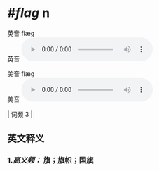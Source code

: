 # ***\#flag*** n
英音 flæɡ  
英音
<audio src="./media/flag-B.aac" controls="controls"></audio>

美音 flæɡ  
美音
<audio src="./media/flag.aac" controls="controls"></audio>



| 词频 3 |  

英文释义
---
### 1.*高义频：* **旗；旗帜；国旗**  


